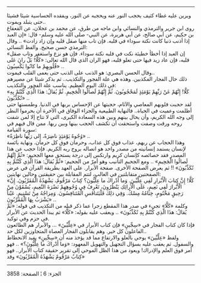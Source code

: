 ------------------------------------------------------------------------

ويرين عليه غطاء كثيف يحجب النور عنه ويحجبه عن النور، ويفقده الحساسية
شيئا فشيئا حتى يتبلد ويموت..  
روى ابن جرير والترمذي والنسائي وابن ماجه من طرق، عن محمد بن عجلان، عن
القعقاع بن حكيم، عن أبي صالح، عن أبي هريرة، عن النبي- صلى الله عليه
وسلم- قال: «إن العبد إذا أذنب ذنبا كانت نكتة سوداء في قلبه. فإن تاب منها
صقل قلبه وإن زاد زادت» .. وقال الترمذي حسن صحيح. والفظ النسائي:  
«إن العبد إذا أخطأ خطيئة نكت في قلبه نكتة سوداء. فإن هو نزع واستغفر وتاب
صقل قلبه، فإن عاد زيد فيها حتى تعلو قلبه، فهو الران الذي قال الله تعالى:
«كَلَّا! بَلْ رانَ عَلى قُلُوبِهِمْ ما كانُوا يَكْسِبُونَ» ..  
وقال الحسن البصري: هو الذنب على الذنب حتى يعمى القلب فيموت..  
ذلك حال الفجار المكذبين. وهذه هي علة الفجور والتكذيب.. ثم يذكر شيئا عن
مصيرهم في ذلك اليوم العظيم. يناسب علة الفجور والتكذيب:  
«كَلَّا! إِنَّهُمْ عَنْ رَبِّهِمْ يَوْمَئِذٍ لَمَحْجُوبُونَ. ثُمَّ إِنَّهُمْ لَصالُوا الْجَحِيمِ. ثُمَّ يُقالُ: هذَا
الَّذِي كُنْتُمْ بِهِ تُكَذِّبُونَ» ..  
لقد حجبت قلوبهم المعاصي والآثام، حجبتها عن الإحساس بربها في الدنيا.
وطمستها حتى أظلمت وعميت في الحياة.. فالنهاية الطبيعية والجزاء الوفاق في
الآخرة أن يحرموا النظر إلى وجه الله الكريم، وأن يحال بينهم وبين هذه
السعادة الكبرى، التي لا تتاح إلا لمن شفت روحه ورقت وصفت واستحقت أن تكشف
الحجب بينها وبين ربها. ممن قال فيهم في سورة القيامة:  
«وُجُوهٌ يَوْمَئِذٍ ناضِرَةٌ، إِلى رَبِّها ناظِرَةٌ» ..  
وهذا الحجاب عن ربهم، عذاب فوق كل عذاب، وحرمان فوق كل حرمان. ونهاية بائسة
لإنسان يستمد إنسانيته من مصدر واحد هو اتصاله بروح ربه الكريم. فإذا حجب
عن هذا المصدر فقد خصائصه كإنسان كريم وارتكس إلى درجة يستحق معها الجحيم:
«ثُمَّ إِنَّهُمْ لَصالُوا الْجَحِيمِ» .. ومع الجحيم التأنيب وهو أمرّ من الجحيم: «ثُمَّ
يُقالُ: هذَا الَّذِي كُنْتُمْ بِهِ تُكَذِّبُونَ» !! ثم يعرض الصفحة الأخرى. صفحة الأبرار.
على العهد بطريقة القرآن في عرض الصفحتين متقابلتين في الغالب، لتتم
المقابلة بين حقيقتين وحالين نهايتين:  
«كَلَّا! إِنَّ كِتابَ الْأَبْرارِ لَفِي عِلِّيِّينَ. وَما أَدْراكَ ما عِلِّيُّونَ؟ كِتابٌ مَرْقُومٌ، يَشْهَدُهُ
الْمُقَرَّبُونَ. إِنَّ الْأَبْرارَ لَفِي نَعِيمٍ، عَلَى الْأَرائِكِ يَنْظُرُونَ، تَعْرِفُ فِي وُجُوهِهِمْ نَضْرَةَ
النَّعِيمِ، يُسْقَوْنَ مِنْ رَحِيقٍ مَخْتُومٍ، خِتامُهُ مِسْكٌ. وَفِي ذلِكَ فَلْيَتَنافَسِ الْمُتَنافِسُونَ.
وَمِزاجُهُ مِنْ تَسْنِيمٍ. عَيْناً يَشْرَبُ بِهَا الْمُقَرَّبُونَ» ..  
وكلمة «كَلَّا» تجيء في صدر هذا المقطع زجرا عما ذكر قبله من التكذيب في قوله:
«ثُمَّ يُقالُ: هذَا الَّذِي كُنْتُمْ بِهِ تُكَذِّبُونَ» .. ويعقب عليه بقوله: «كَلَّا» ثم يبدأ
الحديث عن الأبرار في حزم وفي توكيد.  
فإذا كان كتاب الفجار في «سِجِّينٍ» فإن كتاب الأبرار في «عِلِّيِّينَ» ... والأبرار
هم الطائعون الفاعلون كل خير. وهم يقابلون الفجار العصاة المتجاوزين لكل
حد..  
ولفظ «عِلِّيِّينَ» يوحي بالعلو والارتفاع مما قد يؤخذ منه أن «سِجِّينٍ» يفيد
الانحطاط والسفول. ثم يعقب عليه بسؤال التجهيل والتهويل المعهود: «وَما
أَدْراكَ ما عِلِّيُّونَ؟» .. فهو أمر فوق العلم والإدراك! ويعود من هذا الظل الموحي
إلى تقرير حقيقة كتاب الأبرار.. فهو «كِتابٌ مَرْقُومٌ يَشْهَدُهُ الْمُقَرَّبُونَ» وقد

------------------------------------------------------------------------

الجزء: 6 ¦ الصفحة: 3858
